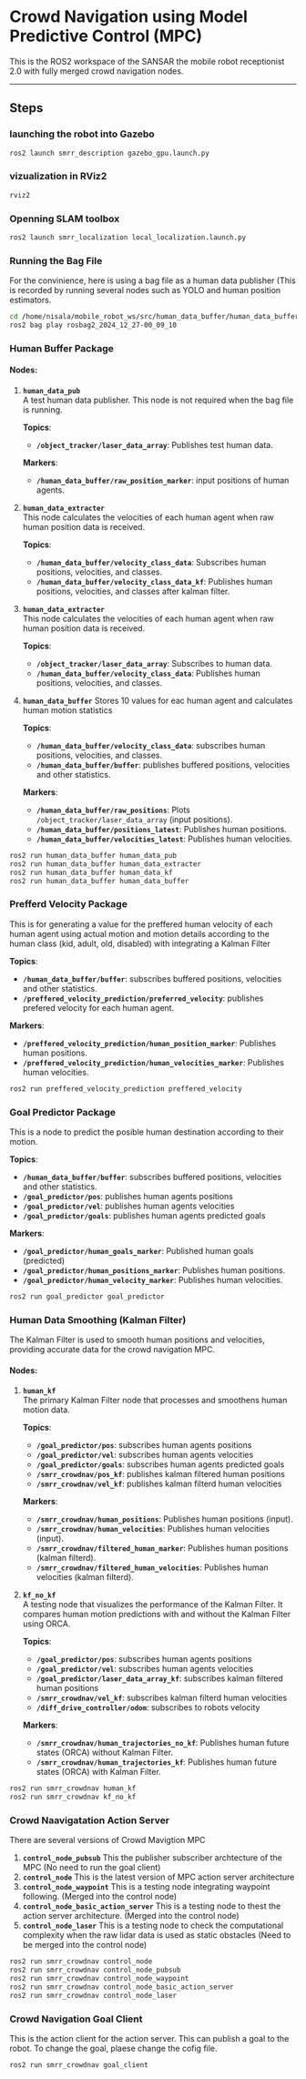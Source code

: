 # Crowd Navigation using Model Predictive Control (MPC)

This is the ROS2 workspace of the SANSAR the mobile robot receptionist 2.0 with fully merged crowd navigation nodes.

---

## Steps

### launching the robot into Gazebo
```bash
ros2 launch smrr_description gazebo_gpu.launch.py
```


### vizualization in RViz2
```bash
rviz2 
```


### Openning SLAM toolbox
```bash
ros2 launch smrr_localization local_localization.launch.py 
```

### Running the Bag File
For the convinience, here is using a bag file as a human data publisher (This is recorded by running several nodes such as YOLO and human position estimators.
```bash
cd /home/nisala/mobile_robot_ws/src/human_data_buffer/human_data_buffer
ros2 bag play rosbag2_2024_12_27-00_09_10 
```

### Human Buffer Package

#### Nodes:

1. **`human_data_pub`**  
   A test human data publisher. This node is not required when the bag file is running.  

   **Topics**:  
   - **`/object_tracker/laser_data_array`**: Publishes test human data.

   **Markers**:  
   - **`/human_data_buffer/raw_position_marker`**: input positions of human agents. 

2. **`human_data_extracter`**  
   This node calculates the velocities of each human agent when raw human position data is received.  

   **Topics**:  
   - **`/human_data_buffer/velocity_class_data`**: Subscribes human positions, velocities, and classes.  
   - **`/human_data_buffer/velocity_class_data_kf`**: Publishes human positions, velocities, and classes after kalman filter.  

   
3. **`human_data_extracter`**  
   This node calculates the velocities of each human agent when raw human position data is received.  

   **Topics**:  
   - **`/object_tracker/laser_data_array`**: Subscribes to human data.  
   - **`/human_data_buffer/velocity_class_data`**: Publishes human positions, velocities, and classes.  

   
4. **`human_data_buffer`**
   Stores 10 values for eac human agent and calculates human motion statistics
   
   **Topics**:  
   - **`/human_data_buffer/velocity_class_data`**: subscribes human positions, velocities, and classes.
   - **`/human_data_buffer/buffer`**: publishes buffered positions, velocities and other statistics.

   **Markers**:  
   - **`/human_data_buffer/raw_positions`**: Plots `/object_tracker/laser_data_array` (input positions).  
   - **`/human_data_buffer/positions_latest`**: Publishes human positions.  
   - **`/human_data_buffer/velocities_latest`**: Publishes human velocities.  
   

```bash
ros2 run human_data_buffer human_data_pub 
ros2 run human_data_buffer human_data_extracter
ros2 run human_data_buffer human_data_kf
ros2 run human_data_buffer human_data_buffer  
```

### Prefferd Velocity Package
This is for generating a value for the preffered human velocity of each human agent using actual motion and motion details according to the human class (kid, adult, old, disabled) with integrating a Kalman Filter

   **Topics**:  
   - **`/human_data_buffer/buffer`**: subscribes buffered positions, velocities and other statistics.
   - **`/preffered_velocity_prediction/preferred_velocity`**: publishes prefered velocity for each human agent.

   **Markers**:  
   - **`/preffered_velocity_prediction/human_position_marker`**: Publishes human positions.  
   - **`/preffered_velocity_prediction/human_velocities_marker`**: Publishes human velocities.  

```bash
ros2 run preffered_velocity_prediction preffered_velocity
```


### Goal Predictor Package
This is a node to predict the posible human destination according to their motion.

   **Topics**:  
   - **`/human_data_buffer/buffer`**: subscribes buffered positions, velocities and other statistics.
   - **`/goal_predictor/pos`**: publishes human agents positions
   - **`/goal_predictor/vel`**: publishes human agents velocities
   - **`/goal_predictor/goals`**: publishes human agents predicted goals

   **Markers**:  
   - **`/goal_predictor/human_goals_marker`**: Published human goals (predicted)
   - **`/goal_predictor/human_positions_marker`**: Publishes human positions.  
   - **`/goal_predictor/human_velocity_marker`**: Publishes human velocities.  
   

```bash
ros2 run goal_predictor goal_predictor
```

### Human Data Smoothing (Kalman Filter)

The Kalman Filter is used to smooth human positions and velocities, providing accurate data for the crowd navigation MPC.


#### Nodes:
1. **`human_kf`**  
   The primary Kalman Filter node that processes and smoothens human motion data.
   
   **Topics**:  
   - **`/goal_predictor/pos`**: subscribes human agents positions
   - **`/goal_predictor/vel`**: subscribes human agents velocities
   - **`/goal_predictor/goals`**: subscribes human agents predicted goals
   - **`/smrr_crowdnav/pos_kf`**: publishes kalman filtered human positions
   - **`/smrr_crowdnav/vel_kf`**: publishes kalman filterd human velocities

   **Markers**:  
   - **`/smrr_crowdnav/human_positions`**: Publishes human positions (input).  
   - **`/smrr_crowdnav/human_velocities`**: Publishes human velocities (input).
   - **`/smrr_crowdnav/filtered_human_marker`**: Publishes human positions (kalman filterd).  
   - **`/smrr_crowdnav/filtered_human_velocities`**: Publishes human velocities (kalman filterd).  


3. **`kf_no_kf`**  
   A testing node that visualizes the performance of the Kalman Filter. It compares human motion predictions with and without the Kalman Filter using ORCA.
   
   **Topics**:  
   - **`/goal_predictor/pos`**: subscribes human agents positions
   - **`/goal_predictor/vel`**: subscribes human agents velocities
   - **`/goal_predictor/laser_data_array_kf`**: subscribes kalman filtered human positions
   - **`/smrr_crowdnav/vel_kf`**: subscribes kalman filterd human velocities
   - **`/diff_drive_controller/odom`**: subscribes to robots velocity

   **Markers**:  
   - **`/smrr_crowdnav/human_trajectories_no_kf`**: Publishes human future states (ORCA) without Kalman Filter.  
   - **`/smrr_crowdnav/human_trajectories_kf`**: Publishes human future states (ORCA) with Kalman Filter.


```bash
ros2 run smrr_crowdnav human_kf
ros2 run smrr_crowdnav kf_no_kf 
```

### Crowd Naavigatation Action Server
There are several versions of Crowd Mavigtion MPC

1. **`control_node_pubsub`**
  This the publisher subscriber archtecture of the MPC (No need to run the goal client)
3. **`control_node`**
   This is the latest version of MPC action server architecture
5. **`control_node_waypoint`**
   This is a testing node integrating waypoint following. (Merged into the control node)
7. **`control_node_basic_action_server`**
   This is a testing node to thest the action server architecture. (Merged into the control node)
9. **`control_node_laser`**
    This is a testing node to check the computational complexity when the raw lidar data is used as static obstacles (Need to be merged into the control node)

```bash
ros2 run smrr_crowdnav control_node
ros2 run smrr_crowdnav control_node_pubsub
ros2 run smrr_crowdnav control_node_waypoint
ros2 run smrr_crowdnav control_node_basic_action_server
ros2 run smrr_crowdnav control_node_laser
```

### Crowd Navigation Goal Client
This is the action client for the action server. This can publish a goal to the robot. To change the goal, plaese change the cofig file.

```bash
ros2 run smrr_crowdnav goal_client
```

